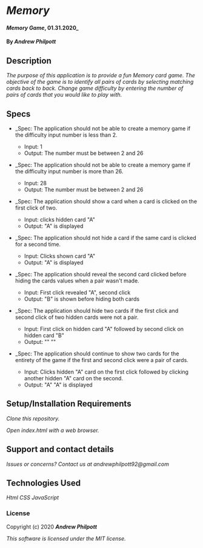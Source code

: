 # _Memory_
#### _Memory Game_, 01.31.2020_
#### By _**Andrew Philpott**_
## Description
_The purpose of this application is to provide a fun Memory card game. The objective of the game is to identify all pairs of cards by selecting matching cards back to back. Change game difficulty by entering the number of pairs of cards that you would like to play with._

## Specs
* _Spec: The application should not be able to create a memory game if the difficulty input number is less than 2.
  * Input: 1
  * Output: The number must be between 2 and 26

* _Spec: The application should not be able to create a memory game if the difficulty input number is more than 26.
  * Input: 28
  * Output: The number must be between 2 and 26

* _Spec: The application should show a card when a card is clicked on the first click of two.
  * Input: clicks hidden card "A"
  * Output: "A" is displayed

* _Spec: The application should not hide a card if the same card is clicked for a second time.
  * Input: Clicks shown card "A"
  * Output: "A" is displayed

* _Spec: The application should reveal the second card clicked before hiding the cards values when a pair wasn't made.
  * Input: First click revealed "A", second click
  * Output: "B" is shown before hiding both cards

* _Spec: The application should hide two cards if the first click and second click of two hidden cards were not a pair.
  * Input: First click on hidden card "A" followed by second click on hidden card "B"
  * Output: "" ""

* _Spec: The application should continue to show two cards for the entirety of the game if the first and second click were a pair of cards.
  * Input: Clicks hidden "A" card on the first click followed by clicking another hidden "A" card on the second.
  * Output: "A" "A" is displayed

## Setup/Installation Requirements
_Clone this repository._

_Open index.html with a web browser._

## Support and contact details
_Issues or concerns? Contact us at andrewphilpott92@gmail.com_

## Technologies Used
_Html_
_CSS_
_JavaScript_

### License
Copyright (c) 2020 **_Andrew Philpott_**

*This software is licensed under the MIT license.*
